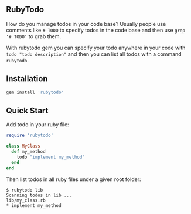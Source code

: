 ## RubyTodo

How do you manage todos in your code base? Usually people use comments like `# TODO` to specify todos in the code base and then use `grep '# TODO'` to grab them.

With rubytodo gem you can specify your todo anywhere in your code with `todo "todo description"` and then you can list all todos with a command `rubytodo`.

## Installation

```ruby
gem install 'rubytodo'
```

## Quick Start

Add todo in your ruby file:
```ruby
require 'rubytodo'

class MyClass
  def my_method
    todo "implement my_method"
  end
end
```

Then list todos in all ruby files under a given root folder:
```
$ rubytodo lib
Scanning todos in lib ...
lib/my_class.rb
* implement my_method
```
